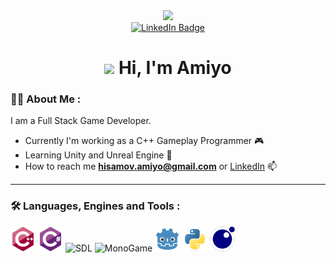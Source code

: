 <div id="header" align="center">
  <img src="https://media.giphy.com/media/1337mjZhdNJWSY/giphy.gif" width="200"/>
  <div id="links">
  <a href="https://www.linkedin.com/in/amiyo/">
    <img src="https://img.shields.io/badge/LinkedIn-blue?style=for-the-badge&logo=linkedin&logoColor=white" alt="LinkedIn Badge"/>
  </a>
  </div>
  <h1>
    <img src="https://media.giphy.com/media/hvRJCLFzcasrR4ia7z/giphy.gif" width="30px"/> Hi, I'm Amiyo
  </h1>
</div>

### :man_technologist: About Me :

I am a Full Stack Game Developer.

- Currently I'm working as a C++ Gameplay Programmer :video_game:
- Learning Unity and Unreal Engine :book:
- How to reach me **hisamov.amiyo@gmail.com** or [LinkedIn](https://www.linkedin.com/in/amiyo/) :mailbox:

---

### :hammer_and_wrench: Languages, Engines and Tools :

<div>
  <img src="https://raw.githubusercontent.com/devicons/devicon/master/icons/cplusplus/cplusplus-original.svg" title="C++" alt="C++" width="40" height="40"/>
  <img src="https://raw.githubusercontent.com/devicons/devicon/master/icons/csharp/csharp-original.svg" title="C#" alt="C#" width="40" height="40"/>
  <img src="https://upload.wikimedia.org/wikipedia/commons/1/16/Simple_DirectMedia_Layer%2C_Logo.svg" title="SDL" alt="SDL" height="40"/>
  <img src="https://upload.wikimedia.org/wikipedia/commons/e/e6/MonoGame_Logo.svg" title="MonoGame" alt="MonoGame" height="40"/>
  <img src="https://raw.githubusercontent.com/devicons/devicon/master/icons/godot/godot-original.svg" title="Godot" alt="Godot" width="40" height="40"/>
  <img src="https://raw.githubusercontent.com/devicons/devicon/master/icons/python/python-original.svg" title="Python" alt="Python" width="40" height="40"/>
  <img src="https://raw.githubusercontent.com/devicons/devicon/master/icons/lua/lua-original.svg" title="Lua" alt="Lua" width="40" height="40"/>
</div>
